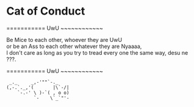 # Cat of Conduct

=========== UwU ~~~~~~~~~~~~

Be Mice to each other, whoever they are UwU  
or be an Ass to each other whatever they are Nyaaaa,  
I don't care as long as you try to tread every one the same way, desu ne ???.

=========== UwU ~~~~~~~~~~~~
```
 _._     _,-'""`-._
(,-.`._,'(       |\`-/|
    `-.-' \ )-`( , o o)
          `-    \`_`"'-
```
